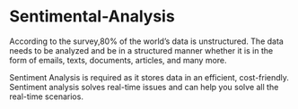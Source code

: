 # Sentimental-Analysis










According to the survey,80% of the world’s data is unstructured. The data needs to be analyzed and be in a structured manner whether it is in the form of emails, texts, documents, articles, and many more.

Sentiment Analysis is required as it stores data in an efficient, cost-friendly.
Sentiment analysis solves real-time issues and can help you solve all the real-time scenarios.























